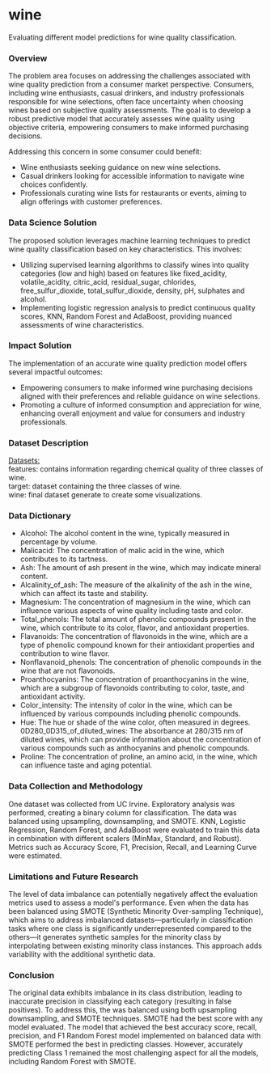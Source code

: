 # wine
Evaluating different model predictions for wine quality classification.

### Overview 

The problem area focuses on addressing the challenges associated with wine quality prediction from a consumer market perspective. Consumers, including wine enthusiasts, casual drinkers, and industry professionals responsible for wine selections, often face uncertainty when choosing wines based on subjective quality assessments. The goal is to develop a robust predictive model that accurately assesses wine quality using objective criteria, empowering consumers to make informed purchasing decisions.

Addressing this concern in some consumer could benefit:
- Wine enthusiasts seeking guidance on new wine selections.
- Casual drinkers looking for accessible information to navigate wine choices confidently.
- Professionals curating wine lists for restaurants or events, aiming to align offerings with customer preferences.

### Data Science Solution
The proposed solution leverages machine learning techniques to predict wine quality classification based on key characteristics. This involves:
- Utilizing supervised learning algorithms to classify wines into quality categories (low and high) based on features like fixed_acidity, volatile_acidity, citric_acid, residual_sugar, chlorides, free_sulfur_dioxide, total_sulfur_dioxide, density, pH, sulphates and alcohol.
- Implementing logistic regression analysis to predict continuous quality scores, KNN, Random Forest and AdaBoost, providing nuanced assessments of wine characteristics.

### Impact Solution
The implementation of an accurate wine quality prediction model offers several impactful outcomes:
- Empowering consumers to make informed wine purchasing decisions aligned with their preferences and reliable guidance on wine selections.
- Promoting a culture of informed consumption and appreciation for wine, enhancing overall enjoyment and value for consumers and industry professionals.

### Dataset Description
[Datasets:](https://archive.ics.uci.edu/dataset/109/wine)<br>
features:  contains information regarding chemical quality of three classes of wine.<br>
target: dataset containing the three classes of wine.<br>
wine: final dataset generate to create some visualizations.

### Data Dictionary
- Alcohol: The alcohol content in the wine, typically measured in percentage by volume.<br>
- Malicacid: The concentration of malic acid in the wine, which contributes to its tartness.<br>
- Ash: The amount of ash present in the wine, which may indicate mineral content.<br>
- Alcalinity_of_ash: The measure of the alkalinity of the ash in the wine, which can affect its taste and stability.<br>
- Magnesium: The concentration of magnesium in the wine, which can influence various aspects of wine quality including taste and color.<br>
- Total_phenols: The total amount of phenolic compounds present in the wine, which contribute to its color, flavor, and antioxidant properties.<br>
- Flavanoids: The concentration of flavonoids in the wine, which are a type of phenolic compound known for their antioxidant properties and contribution to wine flavor.<br>
- Nonflavanoid_phenols: The concentration of phenolic compounds in the wine that are not flavonoids.<br>
- Proanthocyanins: The concentration of proanthocyanins in the wine, which are a subgroup of flavonoids contributing to color, taste, and antioxidant activity.<br>
- Color_intensity: The intensity of color in the wine, which can be influenced by various compounds including phenolic compounds.<br>
- Hue: The hue or shade of the wine color, often measured in degrees.<br>
0D280_0D315_of_diluted_wines: The absorbance at 280/315 nm of diluted wines, which can provide information about the concentration of various compounds such as anthocyanins and phenolic compounds.<br>
- Proline: The concentration of proline, an amino acid, in the wine, which can influence taste and aging potential.

### Data Collection and Methodology
One dataset was collected from UC Irvine. Exploratory analysis was performed, creating a binary column for classification.
The data was balanced using upsampling, downsampling, and SMOTE. KNN, Logistic Regression, Random Forest, and AdaBoost were evaluated to train this data in combination with different scalers (MinMax, Standard, and Robust). 
Metrics such as Accuracy Score, F1, Precision, Recall, and Learning Curve were estimated.

### Limitations and Future Research
The level of data imbalance can potentially negatively affect the evaluation metrics used to assess a model's performance. Even when the data has been balanced using SMOTE (Synthetic Minority Over-sampling Technique), which aims to address imbalanced datasets—particularly in classification tasks where one class is significantly underrepresented compared to the others—it generates synthetic samples for the minority class by interpolating between existing minority class instances. This approach adds variability with the additional synthetic data.

### Conclusion
The original data exhibits imbalance in its class distribution, leading to inaccurate precision in classifying each category (resulting in false positives). To address this, the was balanced using both upsampling downsampling, and SMOTE techniques. SMOTE had the best score with any model evaluated. 
The model that achieved the best accuracy score, recall, precision, and F1 Random Forest model implemented on balanced data with SMOTE performed the best in predicting classes. However, accurately predicting Class 1 remained the most challenging aspect for all the models, including Random Forest with SMOTE.



